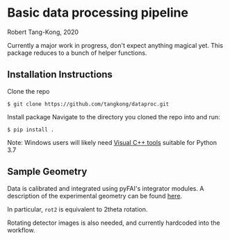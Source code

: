 # Basic data processing pipeline 
Robert Tang-Kong, 2020

Currently a major work in progress, don't expect anything magical yet.  This package reduces to a bunch of helper functions.  
## Installation Instructions
Clone the repo

`$ git clone https://github.com/tangkong/dataproc.git`

Install package
Navigate to the directory you cloned the repo into and run: 

`$ pip install . `

Note: Windows users will likely need [Visual C++ tools](https://visualstudio.microsoft.com/visual-cpp-build-tools/) suitable for Python 3.7

<!-- ## Basic structure -->
<!--- This package is split into operations and workflows, with significant inspiration taken from various workflow manages (Xi-cam, ...).  
- Operations are atomistic actions to be taken on data.
- Workflows connect these operations and check the validity of these connections --->

## Sample Geometry
Data is calibrated and integrated using pyFAI's integrator modules.  A description of the experimental geometry can be found [here](https://pyfai.readthedocs.io/en/latest/geometry.html). 

In particular, `rot2` is equivalent to 2theta rotation.  

Rotating detector images is also needed, and currently hardcoded into the workflow.


<!-- Issues with C++ compiler? -->